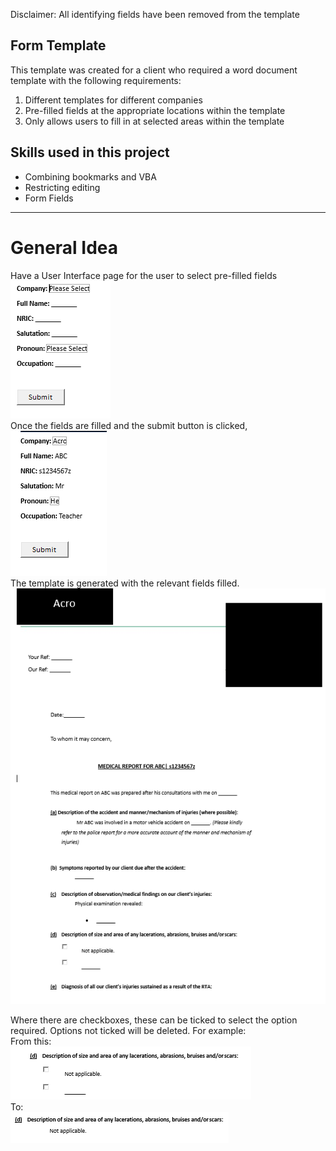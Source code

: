 Disclaimer: All identifying fields have been removed from the template

## Form Template

This template was created for a client who required a word document template with the following requirements:

1. Different templates for different companies
2. Pre-filled fields at the appropriate locations within the template
3. Only allows users to fill in at selected areas within the template

## Skills used in this project

- Combining bookmarks and VBA
- Restricting editing
- Form Fields

---

# General Idea

Have a User Interface page for the user to select pre-filled fields
<br>
![alt text](./pictures/image.png)
<br>
Once the fields are filled and the submit button is clicked,
<br>
![alt text](./pictures/image-2.png)
<br>
The template is generated with the relevant fields filled.
<br>
![alt text](./pictures/image-1.png)
<br>

Where there are checkboxes, these can be ticked to select the option required. Options not ticked will be deleted.
For example:
<br>
From this:
<br>
![alt text](./pictures/image-3.png)
<br>
To:
<br>
![alt text](./pictures/image-4.png)
